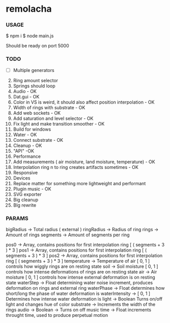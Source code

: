 # remolacha

### USAGE

$ npm i
$ node main.js

Should be ready on port 5000

### TODO

-[ ] Multiple generators
2. Ring amount selector
3. Springs should loop
4. Audio - OK
5. Dat.gui - OK
6. Color in VS is weird, it should also affect position interpolation - OK
7. Width of rings with substrate - OK
8. Add web sockets - OK
9. Add saturation and level selector - OK
10. Fix light and make transition smoother - OK
11. Build for windows
12. Water - OK
13. Connect substrate - OK
14. Cleanup - OK
15. "API" -OK
16. Performance
17. Add measurements ( air moisture, land moisture, temperature) - OK
18. Interpolation ring n to ring  creates artifacts sometimes - OK
19. Responsive
20. Devices
21. Replace matter for something more lightweight and performant
22. Plugin music - OK
23. SVG exporter
24. Big cleanup
25. BIg rewrite

### PARAMS

bigRadius -> Total radius ( external )
ringRadius -> Radius of ring
rings -> Amount of rings
segments -> Amount of segments per ring


pos0 -> Array, contains positions for first interpolation ring [ ( segments + 3 ) * 3 ]
pos1 -> Array, contains positions for first interpolation ring [ ( segments + 3 ) * 3 ]
pos2 -> Array, contains positions for first interpolation ring [ ( segments + 3 ) * 3 ]
temperature -> Temperature of air [ 0, 1 ] controls how wiggly rings are on resting state
soil -> Soil moisture [ 0, 1 ] controls how intense deformations of rings are on resting state
air -> Air moisture [ 0, 1 ] controls how intense external deformation is on resting state
waterStep -> Float determining water noise increment, produces deformation on rings and external ring
waterPhase -> Float determines how short/long the phase of water deformation is
waterIntensity -> [ 0, 1 ] Determines how intense water deformation is
light -> Boolean Turns on/off light and changes hue of color
substrate -> Increments the width of the rings
audio -> Boolean -> Turns on off music
time -> Float increments throught time, used to produce perpetual motion